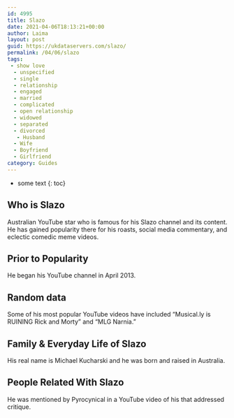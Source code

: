 ```yaml
---
id: 4995
title: Slazo
date: 2021-04-06T18:13:21+00:00
author: Laima
layout: post
guid: https://ukdataservers.com/slazo/
permalink: /04/06/slazo
tags:
 - show love
  - unspecified
  - single
  - relationship
  - engaged
  - married
  - complicated
  - open relationship
  - widowed
  - separated
  - divorced
   - Husband
  - Wife
  - Boyfriend
  - Girlfriend
category: Guides
---
```


* some text
{: toc}


## Who is Slazo
                  
                  
                  
Australian YouTube star who is famous for his Slazo channel and its content. He has gained popularity there for his roasts, social media commentary, and eclectic comedic meme videos.
                  
              
            
              
            
                
                
                
## Prior to Popularity
                  
                  
                  
He began his YouTube channel in April 2013. 
                  
              
            
              
            
                
                
                
## Random data
                  
                  
                  
Some of his most popular YouTube videos have included &#8220;Musical.ly is RUINING Rick and Morty&#8221; and &#8220;MLG Narnia.&#8221;
                  
              
            
              
            
                
                
                
## Family & Everyday Life of Slazo
                  
                  
                  
His real name is Michael Kucharski and he was born and raised in Australia. 
                  
              
            
              
            
                
                
                
## People Related With Slazo
                  
                  
                  
He was mentioned by Pyrocynical in a YouTube video of his that addressed critique. 
                  
              
            
              
            
                
              
            
              
              
            
            
              
            
          
          
          